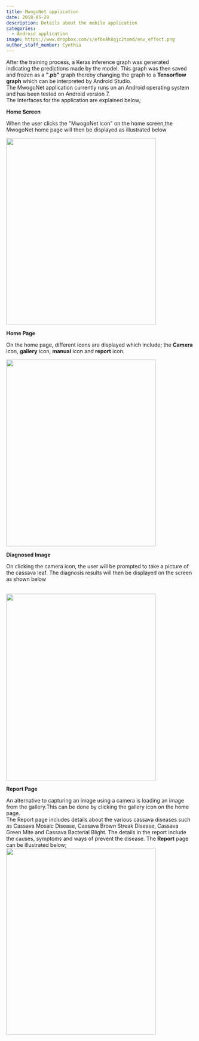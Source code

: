 ```yaml
---
title: MwogoNet application
date: 2018-05-29
description: Details about the mobile application
categories:
  - Android application
image: https://www.dropbox.com/s/ef0e4h8qjc2tomd/env_effect.png
author_staff_member: Cynthia
---
```

After the training process, a Keras inference graph was generated indicating the predictions made by the model. This graph was then saved and frozen as a <b>".pb"</b> graph thereby changing the graph to a <b>Tensorflow graph</b> which can be interpreted by Android Studio.<br/> 
The MwogoNet application currently runs on an Android operating system and has been tested on Android version 7.<br/>
The Interfaces for the application are explained below;

<p><b>Home Screen</b></p>
<p>When the user clicks the "MwogoNet icon" on the home screen,the MwogoNet home page will then be displayed as illustrated below</p> 
<img src="https://mwogonet.github.io/images/homelogo.png" width="400" height="500" align ="center"/>
<br/>

<p><b>Home Page</b></p>
<p>On the home page, different icons are displayed which include; the <b>Camera</b> icon, <b>gallery</b> icon, <b>manual</b> icon and <b>report</b> icon.<br/></p> 
<img src="https://mwogonet.github.io/images/gallery.png" width="400" height="500"/>

<p><b>Diagnosed Image</b></p>
<p>On clicking the camera icon, the user will be prompted to take a picture of the cassava leaf. The diagnosis results will then be displayed on the screen as shown below</p><br/>
<img src="https://mwogonet.github.io/images/healthy.png" width="400" height="500"/>

<p><b>Report Page</b></p>
An alternative to capturing an image using a camera is loading an image from the gallery.This can be done by clicking the gallery icon on the home page.<br/>
The Report page includes details about the various cassava diseases such as Cassava Mosaic Disease, Cassava Brown Streak Disease, Cassava Green Mite and Cassava Bacterial Blight. The details in the report include the causes, symptoms and ways of prevent the disease. The <b>Report</b> page can be illustrated below;

<img src="https://mwogonet.github.io/images/report.png" width="400" height="500"/>


